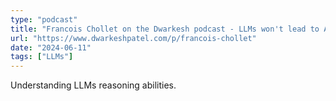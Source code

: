 ```yaml
---
type: "podcast"
title: "Francois Chollet on the Dwarkesh podcast - LLMs won't lead to AGI"
url: "https://www.dwarkeshpatel.com/p/francois-chollet"
date: "2024-06-11"
tags: ["LLMs"]
---
```


Understanding LLMs reasoning abilities.